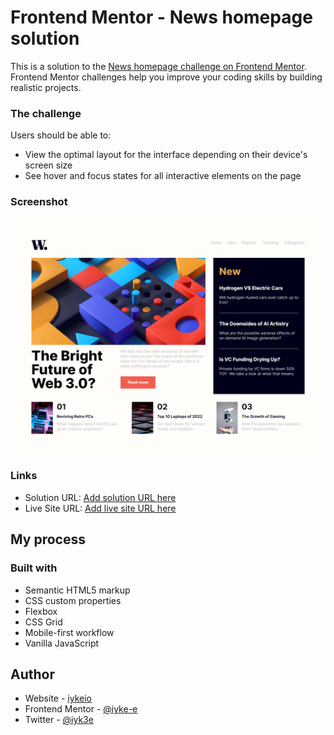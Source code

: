 # Frontend Mentor - News homepage solution

This is a solution to the [News homepage challenge on Frontend Mentor](https://www.frontendmentor.io/challenges/news-homepage-H6SWTa1MFl). Frontend Mentor challenges help you improve your coding skills by building realistic projects.

### The challenge

Users should be able to:

- View the optimal layout for the interface depending on their device's screen size
- See hover and focus states for all interactive elements on the page

### Screenshot

<img src="assets/images/news.png" >


### Links

- Solution URL: [Add solution URL here](https://your-solution-url.com)
- Live Site URL: [Add live site URL here](https://your-live-site-url.com)

## My process

### Built with

- Semantic HTML5 markup
- CSS custom properties
- Flexbox
- CSS Grid
- Mobile-first workflow
- Vanilla JavaScript

## Author

- Website - [iykeio](https://www.your-site.com)
- Frontend Mentor - [@iyke-e](https://www.frontendmentor.io/profile/iyke-e)
- Twitter - [@iyk3e](https://www.twitter.com/yourusername)





